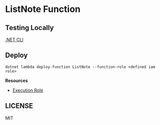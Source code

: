 # ListNote Function

## Testing Locally

[.NET CLI](https://docs.aws.amazon.com/lambda/latest/dg/csharp-package-cli.html)

## Deploy

`dotnet lambda deploy-function ListNote --function-role <defined iam role>`

**Resources**

- [Execution Role](https://docs.aws.amazon.com/lambda/latest/dg/lambda-intro-execution-role.html)

## LICENSE

MIT